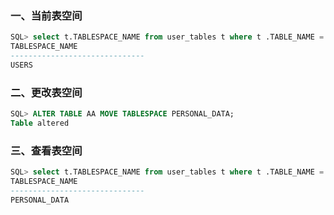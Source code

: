 ### 一、当前表空间
```sql
SQL> select t.TABLESPACE_NAME from user_tables t where t .TABLE_NAME = 'AA';
TABLESPACE_NAME
------------------------------
USERS
```

### 二、更改表空间
```sql
SQL> ALTER TABLE AA MOVE TABLESPACE PERSONAL_DATA;
Table altered
```

### 三、查看表空间
```sql
SQL> select t.TABLESPACE_NAME from user_tables t where t .TABLE_NAME = 'AA';
TABLESPACE_NAME
------------------------------
PERSONAL_DATA
```